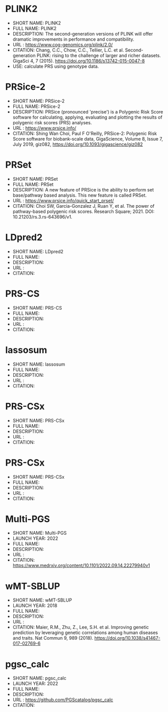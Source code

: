 # PLINK2
- SHORT NAME: PLINK2 
- FULL NAME: PLINK2
- DESCRIPTION: The second-generation versions of PLINK will offer dramatic improvements in performance and compatibility.
- URL :  https://www.cog-genomics.org/plink/2.0/
- CITATION: Chang, C.C., Chow, C.C., Tellier, L.C. et al. Second-generation PLINK: rising to the challenge of larger and richer datasets. GigaSci 4, 7 (2015). https://doi.org/10.1186/s13742-015-0047-8
- USE: calculate PRS using genotype data.

# PRSice-2
- SHORT NAME: PRSice-2
- FULL NAME: PRSice-2
- DESCRIPTION: PRSice (pronounced 'precise') is a Polygenic Risk Score software for calculating, applying, evaluating and plotting the results of polygenic risk scores (PRS) analyses.
- URL : https://www.prsice.info/
- CITATION: Shing Wan Choi, Paul F O'Reilly, PRSice-2: Polygenic Risk Score software for biobank-scale data, GigaScience, Volume 8, Issue 7, July 2019, giz082, https://doi.org/10.1093/gigascience/giz082

# PRSet
- SHORT NAME: PRSet
- FULL NAME: PRSet
- DESCRIPTION: A new feature of PRSice is the ability to perform set base/pathway based analysis. This new feature is called PRSet.
- URL : https://www.prsice.info/quick_start_prset/
- CITATION: Choi SW, Garcia-Gonzalez J, Ruan Y, et al. The power of pathway-based polygenic risk scores. Research Square; 2021. DOI: 10.21203/rs.3.rs-643696/v1.

# LDpred2
- SHORT NAME: LDpred2
- FULL NAME: 
- DESCRIPTION: 
- URL : 
- CITATION: 

# PRS-CS
- SHORT NAME: PRS-CS
- FULL NAME: 
- DESCRIPTION: 
- URL : 
- CITATION: 

# lassosum
- SHORT NAME: lassosum
- FULL NAME: 
- DESCRIPTION: 
- URL : 
- CITATION: 

# PRS-CSx
- SHORT NAME: PRS-CSx
- FULL NAME: 
- DESCRIPTION: 
- URL : 
- CITATION: 

# PRS-CSx
- SHORT NAME: PRS-CSx
- FULL NAME: 
- DESCRIPTION: 
- URL : 
- CITATION: 

# Multi-PGS
- SHORT NAME: Multi-PGS
- LAUNCH YEAR: 2022
- FULL NAME: 
- DESCRIPTION: 
- URL : 
- CITATION: https://www.medrxiv.org/content/10.1101/2022.09.14.22279940v1

# wMT-SBLUP
- SHORT NAME: wMT-SBLUP
- LAUNCH YEAR: 2018
- FULL NAME: 
- DESCRIPTION: 
- URL : 
- CITATION: Maier, R.M., Zhu, Z., Lee, S.H. et al. Improving genetic prediction by leveraging genetic correlations among human diseases and traits. Nat Commun 9, 989 (2018). https://doi.org/10.1038/s41467-017-02769-6

# pgsc_calc
- SHORT NAME: pgsc_calc
- LAUNCH YEAR: 2022
- FULL NAME: 
- DESCRIPTION: 
- URL : https://github.com/PGScatalog/pgsc_calc
- CITATION: 


